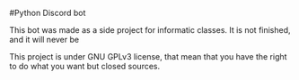 #Python Discord bot

This bot was made as a side project for informatic classes. It is not finished, and it will never be

This project is under GNU GPLv3 license, that mean that you have the right to do what you want but closed sources.
